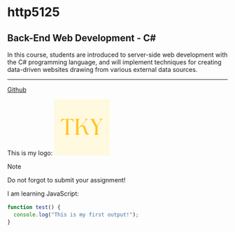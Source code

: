 # http5125

## Back-End Web Development - C#

In this course, students are introduced to server-side web development with the C# programming language, and will implement techniques for creating data-driven websites drawing from various external data sources.

---

[Github](https://github.com/TommieTKY)

This is my logo:
![logo](logo.png)

> [!Note]
> Do not forgot to submit your assignment!

I am learning JavaScript:

```javascript
function test() {
  console.log("This is my first output!");
}
```
